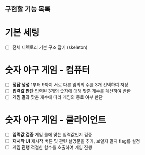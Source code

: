 ## 구현할 기능 목록

# 기본 세팅

- [ ] 전체 디렉토리 기본 구조 잡기 (skeleton)

# 숫자 야구 게임 - 컴퓨터

- [ ] **정답 생성** 1부터 9까지 서로 다른 임의의 수를 3개 선택하여 저장
- [ ] **입력값 판단** 입력된 3개의 숫자에 대해 맞춘 개수를 계산하여 반환
- [ ] **게임 결과** 맞춘 개수에 따라 게임의 종료 여부 판단

# 숫자 야구 게임 - 클라이언트

- [ ] **입력값 검증** 게임 룰에 맞는 입력값인지 검증
- [ ] **재시작 UI** 재시작 버튼 및 관련 설명문을 추가, 보일지 말지 flag를 설정
- [ ] **게임 진행** 적절한 함수를 호출하여 게임 진행
